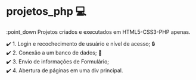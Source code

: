 # projetos_php :computer:
:point_down Projetos criados e executados em HTML5-CSS3-PHP apenas.

:heavy_check_mark: 1. Login e recochecimento de usuário e nível de acesso; :lock:\
:heavy_check_mark: 2. Conexão a um banco de dados; :key:\
:heavy_check_mark: 3. Envio de informações de Formulário; \
:heavy_check_mark: 4. Abertura de páginas em uma div principal.
